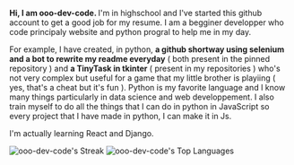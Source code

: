 <b>Hi, I am ooo-dev-code. </b> 
I'm in highschool and I've started this github account to get a good job for my resume. I am a begginer developper who code principaly website and python progral to help me in my day.

For example, I have created, in python, <b>a github shortway using selenium and a bot to rewrite my readme everyday</b> ( both present in the pinned repository ) and <b>a TinyTask in tkinter</b> ( present in my repositories ) who's not very complex but useful for a game that my little brother is playiing ( yes, that's a cheat but it's fun ). Python is my favorite language and I know many things particularly in data science and web developpement.
I also train myself to do all the things that I can do in python in JavaScript so every project that I have made in python, I can make it in Js.

I'm actually learning React and Django.

![ooo-dev-code's Streak](https://github-readme-streak-stats.herokuapp.com/?user=ooo-dev-code&theme=vue-dark&hide_border=false)
![ooo-dev-code's Top Languages](https://github-readme-stats.vercel.app/api/top-langs/?username=ooo-dev-code&theme=vue-dark&show_icons=true&hide_border=false&layout=compact)
